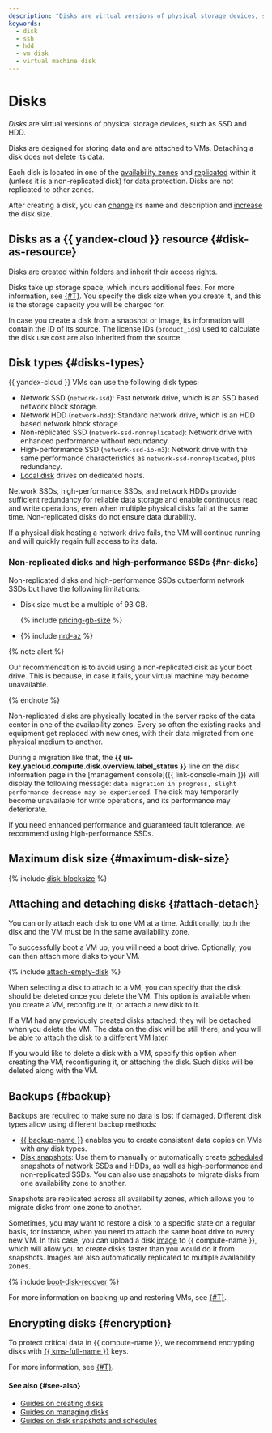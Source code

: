 ```yaml
---
description: "Disks are virtual versions of physical storage devices, such as SSDs and HDDs. Disks are designed for storing data and are attached to VMs. Detaching a disk does not delete its data."
keywords:
  - disk
  - ssh
  - hdd
  - vm disk
  - virtual machine disk
---
```


# Disks


_Disks_ are virtual versions of physical storage devices, such as SSD and HDD.

Disks are designed for storing data and are attached to VMs. Detaching a disk does not delete its data.

Each disk is located in one of the [availability zones](../../overview/concepts/geo-scope.md) and [replicated](#backup) within it (unless it is a non-replicated disk) for data protection. Disks are not replicated to other zones.

After creating a disk, you can [change](../operations/disk-control/update.md#change-disk-name) its name and description and [increase](../operations/disk-control/update.md#change-disk-size) the disk size.

## Disks as a {{ yandex-cloud }} resource {#disk-as-resource}

Disks are created within folders and inherit their access rights.

Disks take up storage space, which incurs additional fees. For more information, see [{#T}](../pricing.md). You specify the disk size when you create it, and this is the storage capacity you will be charged for.

In case you create a disk from a snapshot or image, its information will contain the ID of its source. The license IDs (`product_ids`) used to calculate the disk use cost are also inherited from the source.

## Disk types {#disks-types}

{{ yandex-cloud }} VMs can use the following disk types:
* Network SSD (`network-ssd`): Fast network drive, which is an SSD based network block storage.
* Network HDD (`network-hdd`): Standard network drive, which is an HDD based network block storage.
* Non-replicated SSD (`network-ssd-nonreplicated`): Network drive with enhanced performance without redundancy.
* High-performance SSD (`network-ssd-io-m3`): Network drive with the same performance characteristics as `network-ssd-nonreplicated`, plus redundancy.
* [Local disk](dedicated-host.md#resource-disks) drives on dedicated hosts.

Network SSDs, high-performance SSDs, and network HDDs provide sufficient redundancy for reliable data storage and enable continuous read and write operations, even when multiple physical disks fail at the same time. Non-replicated disks do not ensure data durability.

If a physical disk hosting a network drive fails, the VM will continue running and will quickly regain full access to its data.

### Non-replicated disks and high-performance SSDs {#nr-disks}

Non-replicated disks and high-performance SSDs outperform network SSDs but have the following limitations:

* Disk size must be a multiple of 93 GB.

  {% include [pricing-gb-size](../../_includes/pricing-gb-size.md) %}

* {% include [nrd-az](../../_includes/compute/nrd-az.md) %}

{% note alert %}

Our recommendation is to avoid using a non-replicated disk as your boot drive. This is because, in case it fails, your virtual machine may become unavailable.

{% endnote %}

Non-replicated disks are physically located in the server racks of the data center in one of the availability zones. Every so often the existing racks and equipment get replaced with new ones, with their data migrated from one physical medium to another.

During a migration like that, the **{{ ui-key.yacloud.compute.disk.overview.label_status }}** line on the disk information page in the [management console]({{ link-console-main }}) will display the following message: `data migration in progress, slight performance decrease may be experienced`. The disk may temporarily become unavailable for write operations, and its performance may deteriorate.

If you need enhanced performance and guaranteed fault tolerance, we recommend using high-performance SSDs.

## Maximum disk size {#maximum-disk-size}

{% include [disk-blocksize](../../_includes/compute/disk-blocksize.md) %}

## Attaching and detaching disks {#attach-detach}

You can only attach each disk to one VM at a time. Additionally, both the disk and the VM must be in the same availability zone.

To successfully boot a VM up, you will need a boot drive. Optionally, you can then attach more disks to your VM.

{% include [attach-empty-disk](../_includes_service/attach-empty-disk.md) %}

When selecting a disk to attach to a VM, you can specify that the disk should be deleted once you delete the VM. This option is available when you create a VM, reconfigure it, or attach a new disk to it.

If a VM had any previously created disks attached, they will be detached when you delete the VM. The data on the disk will be still there, and you will be able to attach the disk to a different VM later.

If you would like to delete a disk with a VM, specify this option when creating the VM, reconfiguring it, or attaching the disk. Such disks will be deleted along with the VM.

## Backups {#backup}

Backups are required to make sure no data is lost if damaged. Different disk types allow using different backup methods:

* [{{ backup-name }}](../../backup/) enables you to create consistent data copies on VMs with any disk types.
* [Disk snapshots](snapshot.md): Use them to manually or automatically create [scheduled](snapshot-schedule.md) snapshots of network SSDs and HDDs, as well as high-performance and non-replicated SSDs. You can also use snapshots to migrate disks from one availability zone to another.

Snapshots are replicated across all availability zones, which allows you to migrate disks from one zone to another.

Sometimes, you may want to restore a disk to a specific state on a regular basis, for instance, when you need to attach the same boot drive to every new VM. In this case, you can upload a disk [image](image.md) to {{ compute-name }}, which will allow you to create disks faster than you would do it from snapshots. Images are also automatically replicated to multiple availability zones.

{% include [boot-disk-recover](../../_includes/compute/boot-disk-recover.md) %}

For more information on backing up and restoring VMs, see [{#T}](backups.md).


## Encrypting disks {#encryption}

To protect critical data in {{ compute-name }}, we recommend encrypting disks with [{{ kms-full-name }}](../../kms/) keys.

For more information, see [{#T}](encryption.md).


#### See also {#see-also}

* [Guides on creating disks](../operations/#disk-create)
* [Guides on managing disks](../operations/#disk-control)
* [Guides on disk snapshots and schedules](../operations/#snapshots)
